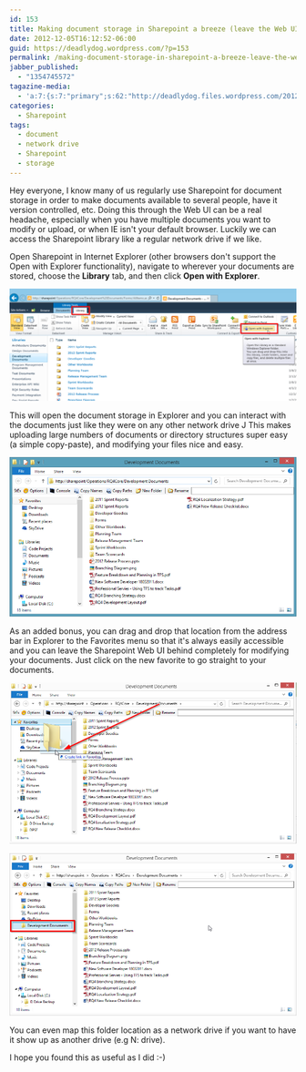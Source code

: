 ```yaml
---
id: 153
title: Making document storage in Sharepoint a breeze (leave the Web UI behind)
date: 2012-12-05T16:12:52-06:00
guid: https://deadlydog.wordpress.com/?p=153
permalink: /making-document-storage-in-sharepoint-a-breeze-leave-the-web-ui-behind/
jabber_published:
  - "1354745572"
tagazine-media:
  - 'a:7:{s:7:"primary";s:62:"http://deadlydog.files.wordpress.com/2012/12/clip_image004.png";s:6:"images";a:9:{s:62:"http://deadlydog.files.wordpress.com/2012/12/clip_image001.png";a:6:{s:8:"file_url";s:62:"http://deadlydog.files.wordpress.com/2012/12/clip_image001.png";s:5:"width";i:1024;s:6:"height";i:401;s:4:"type";s:5:"image";s:4:"area";i:410624;s:9:"file_path";b:0;}s:68:"http://deadlydog.files.wordpress.com/2012/12/clip_image001_thumb.png";a:6:{s:8:"file_url";s:68:"http://deadlydog.files.wordpress.com/2012/12/clip_image001_thumb.png";s:5:"width";i:600;s:6:"height";i:237;s:4:"type";s:5:"image";s:4:"area";i:142200;s:9:"file_path";b:0;}s:62:"http://deadlydog.files.wordpress.com/2012/12/clip_image002.png";a:6:{s:8:"file_url";s:62:"http://deadlydog.files.wordpress.com/2012/12/clip_image002.png";s:5:"width";i:880;s:6:"height";i:488;s:4:"type";s:5:"image";s:4:"area";i:429440;s:9:"file_path";b:0;}s:68:"http://deadlydog.files.wordpress.com/2012/12/clip_image002_thumb.png";a:6:{s:8:"file_url";s:68:"http://deadlydog.files.wordpress.com/2012/12/clip_image002_thumb.png";s:5:"width";i:571;s:6:"height";i:318;s:4:"type";s:5:"image";s:4:"area";i:181578;s:9:"file_path";b:0;}s:62:"http://deadlydog.files.wordpress.com/2012/12/clip_image003.png";a:6:{s:8:"file_url";s:62:"http://deadlydog.files.wordpress.com/2012/12/clip_image003.png";s:5:"width";i:947;s:6:"height";i:533;s:4:"type";s:5:"image";s:4:"area";i:504751;s:9:"file_path";b:0;}s:68:"http://deadlydog.files.wordpress.com/2012/12/clip_image003_thumb.png";a:6:{s:8:"file_url";s:68:"http://deadlydog.files.wordpress.com/2012/12/clip_image003_thumb.png";s:5:"width";i:563;s:6:"height";i:318;s:4:"type";s:5:"image";s:4:"area";i:179034;s:9:"file_path";b:0;}s:62:"http://deadlydog.files.wordpress.com/2012/12/clip_image004.png";a:6:{s:8:"file_url";s:62:"http://deadlydog.files.wordpress.com/2012/12/clip_image004.png";s:5:"width";i:949;s:6:"height";i:536;s:4:"type";s:5:"image";s:4:"area";i:508664;s:9:"file_path";b:0;}s:68:"http://deadlydog.files.wordpress.com/2012/12/clip_image004_thumb.png";a:6:{s:8:"file_url";s:68:"http://deadlydog.files.wordpress.com/2012/12/clip_image004_thumb.png";s:5:"width";i:586;s:6:"height";i:334;s:4:"type";s:5:"image";s:4:"area";i:195724;s:9:"file_path";b:0;}s:66:"http://deadlydog.files.wordpress.com/2012/12/wlemoticon-smile1.png";a:6:{s:8:"file_url";s:66:"http://deadlydog.files.wordpress.com/2012/12/wlemoticon-smile1.png";s:5:"width";i:19;s:6:"height";i:19;s:4:"type";s:5:"image";s:4:"area";i:361;s:9:"file_path";b:0;}}s:6:"videos";a:0:{}s:11:"image_count";i:9;s:6:"author";s:8:"22348637";s:7:"blog_id";s:8:"42916521";s:9:"mod_stamp";s:19:"2012-12-05 22:36:29";}'
categories:
  - Sharepoint
tags:
  - document
  - network drive
  - Sharepoint
  - storage
---
```


Hey everyone, I know many of us regularly use Sharepoint for document storage in order to make documents available to several people, have it version controlled, etc. Doing this through the Web UI can be a real headache, especially when you have multiple documents you want to modify or upload, or when IE isn't your default browser. Luckily we can access the Sharepoint library like a regular network drive if we like.

Open Sharepoint in Internet Explorer (other browsers don't support the Open with Explorer functionality), navigate to wherever your documents are stored, choose the __Library__ tab, and then click __Open with Explorer__.

![Open with Explorer](/assets/Posts/2012/12/clip_image001.png)

This will open the document storage in Explorer and you can interact with the documents just like they were on any other network drive J This makes uploading large numbers of documents or directory structures super easy (a simple copy-paste), and modifying your files nice and easy.

![File Explorer](/assets/Posts/2012/12/clip_image002.png)

As an added bonus, you can drag and drop that location from the address bar in Explorer to the Favorites menu so that it's always easily accessible and you can leave the Sharepoint Web UI behind completely for modifying your documents. Just click on the new favorite to go straight to your documents.

![Add to Favorites](/assets/Posts/2012/12/clip_image003.png)

![Added to Favorites](/assets/Posts/2012/12/clip_image004.png)

You can even map this folder location as a network drive if you want to have it show up as another drive (e.g N: drive).

I hope you found this as useful as I did :-)

